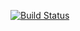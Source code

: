 [![Build Status](https://travis-ci.org/AnastasiyaVazhenina/-01.svg?branch=master)](https://travis-ci.org/AnastasiyaVazhenina/-01)
